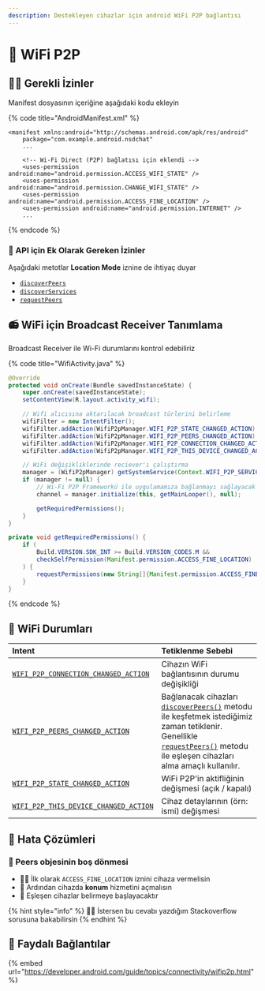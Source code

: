 ```yaml
---
description: Destekleyen cihazlar için android WiFi P2P bağlantısı
---
```


# 📶 WiFi P2P

## 👮‍♂️ Gerekli İzinler

Manifest dosyasının içeriğine aşağıdaki kodu ekleyin

{% code title="AndroidManifest.xml" %}
```markup
<manifest xmlns:android="http://schemas.android.com/apk/res/android"
    package="com.example.android.nsdchat"
    ...
    
    <!-- Wi-Fi Direct (P2P) bağlatısı için eklendi -->
    <uses-permission android:name="android.permission.ACCESS_WIFI_STATE" />
    <uses-permission android:name="android.permission.CHANGE_WIFI_STATE" />
    <uses-permission android:name="android.permission.ACCESS_FINE_LOCATION" />
    <uses-permission android:name="android.permission.INTERNET" />
    ...
```
{% endcode %}

### 🧰 API için Ek Olarak Gereken İzinler

Aşağıdaki metotlar **Location Mode** iznine de ihtiyaç duyar

* [`discoverPeers`](https://developer.android.com/reference/android/net/wifi/p2p/WifiP2pManager.html#discoverPeers%28android.net.wifi.p2p.WifiP2pManager.Channel,%20android.net.wifi.p2p.WifiP2pManager.ActionListener%29)
* [`discoverServices`](https://developer.android.com/reference/android/net/wifi/p2p/WifiP2pManager#discoverServices%28android.net.wifi.p2p.WifiP2pManager.Channel,%2520android.net.wifi.p2p.WifiP2pManager.ActionListener%29)
* [`requestPeers`](https://developer.android.com/reference/android/net/wifi/p2p/WifiP2pManager#requestPeers%28android.net.wifi.p2p.WifiP2pManager.Channel,%2520android.net.wifi.p2p.WifiP2pManager.PeerListListener%29)

## 📻 WiFi için Broadcast Receiver Tanımlama

Broadcast Receiver ile Wi-Fi durumlarını kontrol edebiliriz

{% code title="WifiActivity.java" %}
```java
@Override
protected void onCreate(Bundle savedInstanceState) {
    super.onCreate(savedInstanceState);
    setContentView(R.layout.activity_wifi);

    // Wifi alıcısına aktarılacak broadcast türlerini belirleme
    wifiFilter = new IntentFilter();
    wifiFilter.addAction(WifiP2pManager.WIFI_P2P_STATE_CHANGED_ACTION);
    wifiFilter.addAction(WifiP2pManager.WIFI_P2P_PEERS_CHANGED_ACTION);
    wifiFilter.addAction(WifiP2pManager.WIFI_P2P_CONNECTION_CHANGED_ACTION);
    wifiFilter.addAction(WifiP2pManager.WIFI_P2P_THIS_DEVICE_CHANGED_ACTION);

    // WiFi değişikliklerinde reciever'ı çalıştırma
    manager = (WifiP2pManager) getSystemService(Context.WIFI_P2P_SERVICE);
    if (manager != null) {
        // Wi-Fi P2P Frameworkü ile uygulamamıza bağlanmayı sağlayacak obje
        channel = manager.initialize(this, getMainLooper(), null);

        getRequiredPermissions();
    }
}

private void getRequiredPermissions() {
    if (
        Build.VERSION.SDK_INT >= Build.VERSION_CODES.M &&
        checkSelfPermission(Manifest.permission.ACCESS_FINE_LOCATION) != PackageManager.PERMISSION_GRANTED
    ) {
        requestPermissions(new String[]{Manifest.permission.ACCESS_FINE_LOCATION}, WifiActivity.PRC_ACCES_FINE_LOCATION);
    }
}
```
{% endcode %}

## 💎 WiFi Durumları

| Intent | Tetiklenme Sebebi |
| :--- | :--- |
| [`WIFI_P2P_CONNECTION_CHANGED_ACTION`](https://developer.android.com/reference/android/net/wifi/p2p/WifiP2pManager.html#WIFI_P2P_CONNECTION_CHANGED_ACTION) | Cihazın WiFi bağlantısının durumu değişikliği |
| [`WIFI_P2P_PEERS_CHANGED_ACTION`](https://developer.android.com/reference/android/net/wifi/p2p/WifiP2pManager.html#WIFI_P2P_PEERS_CHANGED_ACTION) | Bağlanacak cihazları [`discoverPeers()`](https://developer.android.com/reference/android/net/wifi/p2p/WifiP2pManager.html#discoverPeers%28android.net.wifi.p2p.WifiP2pManager.Channel,%20android.net.wifi.p2p.WifiP2pManager.ActionListener%29) metodu ile keşfetmek istediğimiz zaman tetiklenir. Genellikle  [`requestPeers()`](https://developer.android.com/reference/android/net/wifi/p2p/WifiP2pManager.html#requestPeers%28android.net.wifi.p2p.WifiP2pManager.Channel,%20android.net.wifi.p2p.WifiP2pManager.PeerListListener%29) metodu ile eşleşen cihazları alma amaçlı kullanılır. |
| [`WIFI_P2P_STATE_CHANGED_ACTION`](https://developer.android.com/reference/android/net/wifi/p2p/WifiP2pManager.html#WIFI_P2P_STATE_CHANGED_ACTION) | WiFi P2P'in aktifliğinin değişmesi \(açık / kapalı\) |
| [`WIFI_P2P_THIS_DEVICE_CHANGED_ACTION`](https://developer.android.com/reference/android/net/wifi/p2p/WifiP2pManager.html#WIFI_P2P_THIS_DEVICE_CHANGED_ACTION) | Cihaz detaylarının \(örn: ismi\) değişmesi |

### 

## 🐞 Hata Çözümleri

### 🚫 Peers objesinin boş dönmesi

* 👮‍♂️ İlk olarak `ACCESS_FINE_LOCATION` iznini cihaza vermelisin
* 📍 Ardından cihazda **konum** hizmetini açmalısın
* 🎉 Eşleşen cihazlar belirmeye başlayacaktır

{% hint style="info" %}
🧙‍♂️ İstersen bu cevabı yazdığım Stackoverflow sorusuna bakabilirsin
{% endhint %}

## 🔗 Faydalı Bağlantılar

{% embed url="https://developer.android.com/guide/topics/connectivity/wifip2p.html" %}



